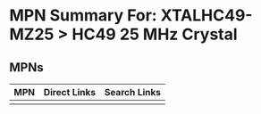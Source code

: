 



# MPN Summary For: XTALHC49-MZ25 > HC49 25 MHz Crystal

## MPNs
  

|MPN|Direct Links|Search Links|
| :--- | :--- | :--- |
||||
